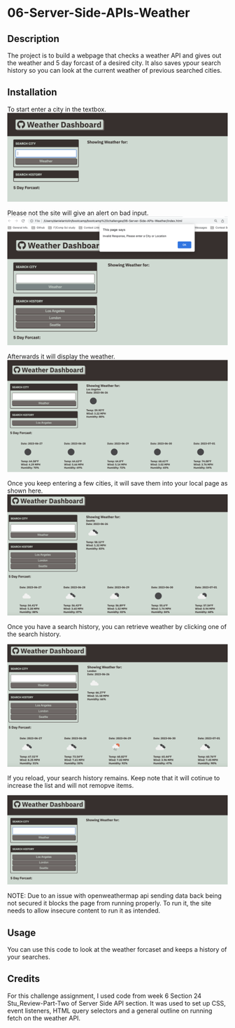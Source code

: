 # 06-Server-Side-APIs-Weather
## Description

The project is to build a webpage that checks a weather API and gives out the weather and 5 day forcast of a desired city. It also saves ypour search history so you can look at the current weather of previous searched cities.

## Installation
To start enter a city in the textbox.
![screenshot of Homepage](assets/images/01.png) 

Please not the site will give an alert on bad input.
![screenshot of bad input response](assets/images/07.png) 

Afterwards it will display the weather.
![screenshot of forcast](assets/images/02.png) 

Once you keep entering a few cities, it will save them into your local page as shown here.
![screenshot of weather history](assets/images/03.png) 

Once you have a search history, you can retrieve weather by clicking one of the search history.

![screenshot of getting history weather](assets/images/04.png) 

If you reload, your search history remains. Keep note that it will cotinue to increase the list and will not remopve items.

![screenshot of maintaining history weather](assets/images/05.png) 

NOTE:
Due to an issue with openweathermap api sending data back being not secured it blocks the page from running properly. To run it, the site needs to allow insecure content to run it as intended.

## Usage

You can use this code to look at the weather forcaset and keeps a history of your searches. 

## Credits
For this challenge assignment, I used code from week 6 Section 24 Stu_Review-Part-Two of Server Side API section. It was used to set up CSS, event listeners, HTML query selectors and a general outline on running fetch on the weather API.
